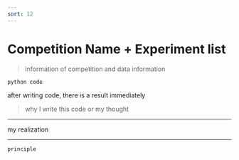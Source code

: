 ```yaml
---
sort: 12
---
```


# Competition Name + Experiment list


> information of competition and data information
>
> 
>



```
python code

```

after writing code, there is a result immediately

> why I write this code or my thought
>
> 
>


---

my realization

---

```tip
principle
```

